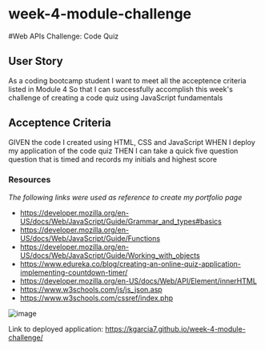 # week-4-module-challenge

#Web APIs Challenge: Code Quiz

## User Story
As a coding bootcamp student
I want to meet all the acceptence criteria listed in Module 4
So that I can successfully accomplish this week's challenge of creating a code quiz using JavaScript fundamentals

## Acceptence Criteria
GIVEN the code I created using HTML, CSS and JavaScript
WHEN I deploy my application of the code quiz
THEN I can take a quick five question question that is timed and records my initials and highest score

### Resources
*The following links were used as reference to create my portfolio page*

- https://developer.mozilla.org/en-US/docs/Web/JavaScript/Guide/Grammar_and_types#basics
- https://developer.mozilla.org/en-US/docs/Web/JavaScript/Guide/Functions
- https://developer.mozilla.org/en-US/docs/Web/JavaScript/Guide/Working_with_objects
- https://www.edureka.co/blog/creating-an-online-quiz-application-implementing-countdown-timer/
- https://developer.mozilla.org/en-US/docs/Web/API/Element/innerHTML
- https://www.w3schools.com/js/js_json.asp
- https://www.w3schools.com/cssref/index.php

![image](https://github.com/kgarcia7/week-4-module-challenge/assets/141987295/03d2aac0-fb0b-4785-b74b-2908134fd65e)

Link to deployed application: https://kgarcia7.github.io/week-4-module-challenge/
